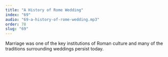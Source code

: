 ```yaml
---
title: "A History of Rome Wedding"
index: "69"
audio: "69-a-history-of-rome-wedding.mp3"
order: 78
slug: "69"
---
```


Marriage was one of the key institutions of Roman culture and many of the traditions surrounding weddings persist today.


